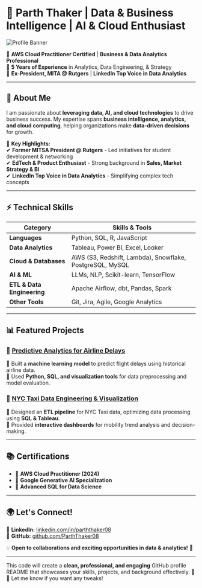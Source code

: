 # 🚀 Parth Thaker | Data & Business Intelligence | AI & Cloud Enthusiast  

![Profile Banner](https://via.placeholder.com/1200x300?text=Welcome+to+My+GitHub)  

🔹 **AWS Cloud Practitioner Certified** | **Business & Data Analytics Professional**  
🔹 **5 Years of Experience** in Analytics, Data Engineering, & Strategy  
🔹 **Ex-President, MITA @ Rutgers** | **LinkedIn Top Voice in Data Analytics**  

---

## 📌 About Me  
I am passionate about **leveraging data, AI, and cloud technologies** to drive business success. My expertise spans **business intelligence, analytics, and cloud computing**, helping organizations make **data-driven decisions** for growth.  

🌟 **Key Highlights:**  
✔ **Former MITSA President @ Rutgers** - Led initiatives for student development & networking  
✔ **EdTech & Product Enthusiast** - Strong background in **Sales, Market Strategy & BI**  
✔ **LinkedIn Top Voice in Data Analytics** - Simplifying complex tech concepts  

---

## ⚡ Technical Skills  

| **Category** | **Skills & Tools** |
|-------------|-------------------|
| **Languages** | Python, SQL, R, JavaScript |
| **Data Analytics** | Tableau, Power BI, Excel, Looker |
| **Cloud & Databases** | AWS (S3, Redshift, Lambda), Snowflake, PostgreSQL, MySQL |
| **AI & ML** | LLMs, NLP, Scikit-learn, TensorFlow |
| **ETL & Data Engineering** | Apache Airflow, dbt, Pandas, Spark |
| **Other Tools** | Git, Jira, Agile, Google Analytics |

---

## 📊 Featured Projects  

### 🔹 [Predictive Analytics for Airline Delays](#)  
📌 Built a **machine learning model** to predict flight delays using historical airline data.  
📌 Used **Python, SQL, and visualization tools** for data preprocessing and model evaluation.  

### 🔹 [NYC Taxi Data Engineering & Visualization](#)  
📌 Designed an **ETL pipeline** for NYC Taxi data, optimizing data processing using **SQL & Tableau**.  
📌 Provided **interactive dashboards** for mobility trend analysis and decision-making.  

---

## 📚 Certifications  

- 📜 **AWS Cloud Practitioner (2024)**  
- 📜 **Google Generative AI Specialization**  
- 📜 **Advanced SQL for Data Science**  

---

## 🌍 Let's Connect!  

📌 **LinkedIn:** [linkedin.com/in/parththaker08](https://www.linkedin.com/in/parththaker08)  
📌 **GitHub:** [github.com/ParthThaker08](https://github.com/ParthThaker08)  

💡 **Open to collaborations and exciting opportunities in data & analytics!** 🚀  

---

This code will create a **clean, professional, and engaging** GitHub profile README that showcases your skills, projects, and background effectively. 🚀🔥 Let me know if you want any tweaks!
